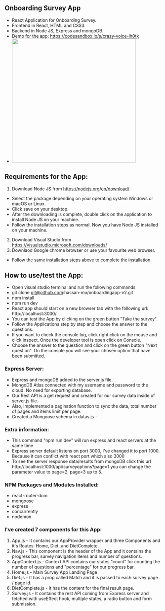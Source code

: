 ## Onboarding Survey App
* React Application for Onboarding Survey.
* Frontend in React, HTML and CSS3.
* Backend in Node JS, Express and mongoDB.
* Demo for the app: https://codesandbox.io/s/crazy-voice-lh0tk
* <img src="screenshots/1.png" width="400px" height="auto">
## Requirements for the App:
1. Download Node JS from https://nodejs.org/en/download/
* Select the package depending on your operating system Windows or macOS or Linux.
* Click save on your desktop. 
* After the downloading is complete, double click on the application to install Node JS on your machine.
* Follow the installation steps as normal. Now you have Node JS installed on your machine.
2. Download Visual Studio from https://visualstudio.microsoft.com/downloads/
3. Downlaod Google chrome browser or use your favourite web browser.
* Follow the same installation steps above to complete the installation.

## How to use/test the App:
* Open visual studio terminal and run the following commands
* git clone git@github.com:hassan-mo/onboardingapp-v2.git
* npm install
* npm run dev
* React app should start on a new browser tab with the following url: http://localhost:3000/
* You can test the App by clicking on the green button "Take the survey".
* Follow the Applications step by step and choose the answer to the questions.
* If you want to check the console log, click right click on the mouse and click inspect. Once the developer tool is open click on Console.
* Choose the answer to the question and click on the green button "Next question". On the console you will see your chosen option that have been submitted.

### Express Server:
* Express and mongoDB added to the server.js file.
* MongoDB Atlas connected with my username and password to the cloud. No need for exporting database.
* Our Rest API is a get request and created for our survey data inside of server.js file.
* Also, implemented a pagination function to sync the data, total number of pages and items limit per page.
* Created a Mongoose schema in datas.js - 

### Extra information: 
* This command "npm run dev" will run express and react servers at the same time
* Express server default listens on port 3000, I've changed it to port 1000. Because it can conflict with react port which also 3000
* To see the server response data/results from mongoDB click this url http://localhost:1000/api/surveyoptions?page=1 you can change the parameter value to page=2, page=3 up to 5.

### NPM Packages and Modules Installed:
* react-router-dom
* mongoose
* express
* concurrently
* nodemon 

### I've created 7 components for this App:
1. App.js - It contains our AppProvider wrapper and three Components and it's Routes: Home, Diet, and DietComplete.
2. Nav.js - This component is the header of the App and it contains the progress bar, survey navigation items and number of questions.
3. AppContext.js - Context API contains our states "count" for counting the number of questions and "percentage" for our progress bar.
4. Home.js - Main Survey App Landing Page
5. Diet.js - It has a prop called Match and it is passed to each survey page / page id.
6. DietComplete.js - It has the content for the final result page.
7. Survey.js - It contains the rest API coming from Express server and fetched with useEffect hook, multiple states, a radio button and form submission.